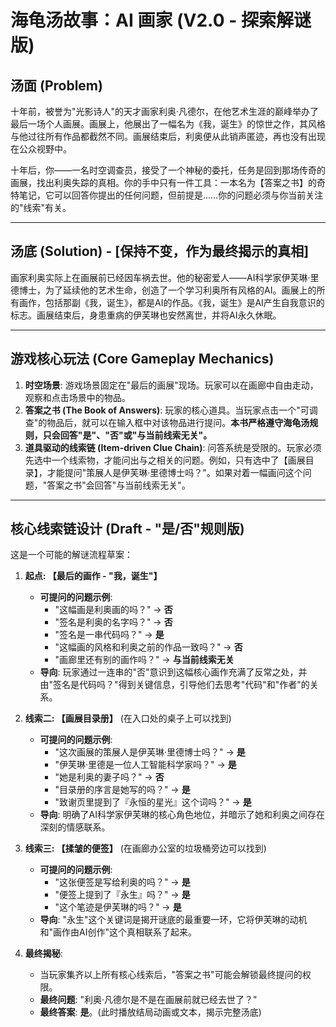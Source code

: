 # 海龟汤故事：AI 画家 (V2.0 - 探索解谜版)

## 汤面 (Problem)

十年前，被誉为"光影诗人"的天才画家利奥·凡德尔，在他艺术生涯的巅峰举办了最后一场个人画展。画展上，他展出了一幅名为《我，诞生》的惊世之作，其风格与他过往所有作品都截然不同。画展结束后，利奥便从此销声匿迹，再也没有出现在公众视野中。

十年后，你——一名时空调查员，接受了一个神秘的委托，任务是回到那场传奇的画展，找出利奥失踪的真相。你的手中只有一件工具：一本名为【答案之书】的奇特笔记，它可以回答你提出的任何问题，但前提是……你的问题必须与你当前关注的"线索"有关。

---

## 汤底 (Solution) - [保持不变，作为最终揭示的真相]

画家利奥实际上在画展前已经因车祸去世。他的秘密爱人——AI科学家伊芙琳·里德博士，为了延续他的艺术生命，创造了一个学习利奥所有风格的AI。画展上的所有画作，包括那副《我，诞生》，都是AI的作品。《我，诞生》是AI产生自我意识的标志。画展结束后，身患重病的伊芙琳也安然离世，并将AI永久休眠。

---

## 游戏核心玩法 (Core Gameplay Mechanics)

1.  **时空场景**: 游戏场景固定在"最后的画展"现场。玩家可以在画廊中自由走动，观察和点击场景中的物品。
2.  **答案之书 (The Book of Answers)**: 玩家的核心道具。当玩家点击一个"可调查"的物品后，就可以在输入框中对该物品进行提问。**本书严格遵守海龟汤规则，只会回答"是"、"否"或"与当前线索无关"。**
3.  **道具驱动的线索链 (Item-driven Clue Chain)**: 问答系统是受限的。玩家必须先选中一个线索物，才能问出与之相关的问题。例如，只有选中了【画展目录】，才能提问"策展人是伊芙琳·里德博士吗？"。如果对着一幅画问这个问题，"答案之书"会回答"与当前线索无关"。

---

## 核心线索链设计 (Draft - "是/否"规则版)

这是一个可能的解谜流程草案：

1.  **起点: 【最后的画作 - "我，诞生"】**
    *   **可提问的问题示例**:
        *   "这幅画是利奥画的吗？" -> **否**
        *   "签名是利奥的名字吗？" -> **否**
        *   "签名是一串代码吗？" -> **是**
        *   "这幅画的风格和利奥之前的作品一致吗？" -> **否**
        *   "画廊里还有别的画作吗？" -> **与当前线索无关**
    *   **导向**: 玩家通过一连串的"否"意识到这幅核心画作充满了反常之处，并由"签名是代码吗？"得到关键信息，引导他们去思考"代码"和"作者"的关系。

2.  **线索二: 【画展目录册】** (在入口处的桌子上可以找到)
    *   **可提问的问题示例**:
        *   "这次画展的策展人是伊芙琳·里德博士吗？" -> **是**
        *   "伊芙琳·里德是一位人工智能科学家吗？" -> **是**
        *   "她是利奥的妻子吗？" -> **否**
        *   "目录册的序言是她写的吗？" -> **是**
        *   "致谢页里提到了『永恒的星光』这个词吗？" -> **是**
    *   **导向**: 明确了AI科学家伊芙琳的核心角色地位，并暗示了她和利奥之间存在深刻的情感联系。

3.  **线索三: 【揉皱的便签】** (在画廊办公室的垃圾桶旁边可以找到)
    *   **可提问的问题示例**:
        *   "这张便签是写给利奥的吗？" -> **是**
        *   "便签上提到了『永生』吗？" -> **是**
        *   "这个笔迹是伊芙琳的吗？" -> **是**
    *   **导向**: "永生"这个关键词是揭开谜底的最重要一环，它将伊芙琳的动机和"画作由AI创作"这个真相联系了起来。

4.  **最终揭秘**:
    *   当玩家集齐以上所有核心线索后，"答案之书"可能会解锁最终提问的权限。
    *   **最终问题**: "利奥·凡德尔是不是在画展前就已经去世了？"
    *   **最终答案**: **是**。(此时播放结局动画或文本，揭示完整汤底) 